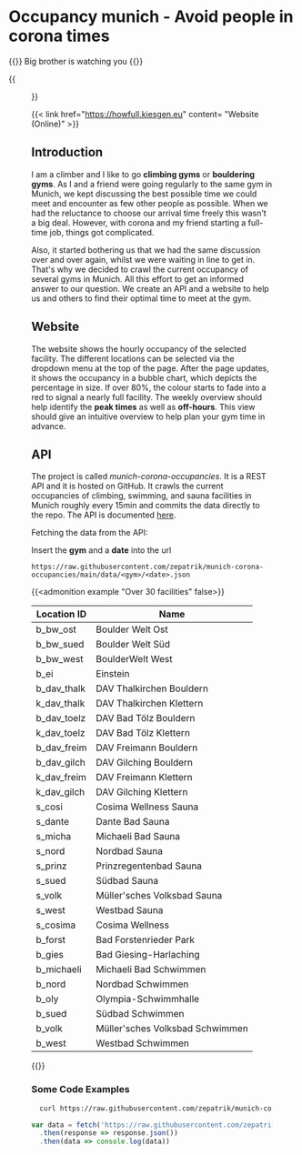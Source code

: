 # Occupancy munich - Avoid people in corona times


{{<admonition type=quote title="George_Orwell">}}
Big brother is watching you
{{</admonition>}}

{{<figure src= "bubble_chart.gif" title="Weekly overview of the occupancy of a facility">}}


{{< link href="https://howfull.kiesgen.eu" content= "Website (Online)" >}}

## Introduction

I am a climber and I like to go  **climbing gyms** or **bouldering gyms**. As I and a friend were going regularly to the same gym in Munich, we kept discussing the best possible time we could meet and encounter as few other people as possible. When we had the reluctance to choose our arrival time freely this wasn't a big deal. However, with corona and my friend starting a full-time job, things got complicated. 

Also, it started bothering us that we had the same discussion over and over again, whilst we were waiting in line to get in. That's why we decided to crawl the current occupancy of several gyms in Munich. All this effort to get an informed answer to our question. We create an API and a website to help us and others to find their optimal time to meet at the gym. 

## Website

The website shows the hourly occupancy of the selected facility. The different locations can be selected via the dropdown menu at the top of the page. After the page updates, it shows the occupancy in a bubble chart, which depicts the percentage in size. If over 80%, the colour starts to fade into a red to signal a nearly full facility. The weekly overview should help identify the **peak times** as well as **off-hours**. This view should give an intuitive overview to help plan your gym time in advance.



## API

The project is called *munich-corona-occupancies*. It is a REST API and it is hosted on GitHub. It crawls the current occupancies of climbing, swimming, and sauna facilities in Munich roughly every 15min and commits the data directly to the repo. The API is documented [here](https://zepatrik.github.io/munich-corona-occupancies/).


Fetching the data from the API:

Insert the **gym** and a **date** into the url
```
https://raw.githubusercontent.com/zepatrik/munich-corona-occupancies/main/data/<gym>/<date>.json
```

{{<admonition example "Over 30 facilities" false>}}


| Location ID | Name                            |
|-------------|---------------------------------|
| b_bw_ost    | Boulder Welt Ost                |
| b_bw_sued   | Boulder Welt Süd                |
| b_bw_west   | BoulderWelt West                |
| b_ei        | Einstein                        |
| b_dav_thalk | DAV Thalkirchen Bouldern        |
| k_dav_thalk | DAV Thalkirchen Klettern        |
| b_dav_toelz | DAV Bad Tölz Bouldern           |
| k_dav_toelz | DAV Bad Tölz Klettern           |
| b_dav_freim | DAV Freimann Bouldern           |
| b_dav_gilch | DAV Gilching Bouldern           |
| k_dav_freim | DAV Freimann Klettern           |
| k_dav_gilch | DAV Gilching Klettern           |
| s_cosi      | Cosima Wellness Sauna           |
| s_dante     | Dante Bad Sauna                 |
| s_micha     | Michaeli Bad Sauna              |
| s_nord      | Nordbad Sauna                   |
| s_prinz     | Prinzregentenbad Sauna          |
| s_sued      | Südbad Sauna                    |
| s_volk      | Müller'sches Volksbad Sauna     |
| s_west      | Westbad Sauna                   |
| s_cosima    | Cosima Wellness                 |
| b_forst     | Bad Forstenrieder Park          |
| b_gies      | Bad Giesing-Harlaching          |
| b_michaeli  | Michaeli Bad Schwimmen          |
| b_nord      | Nordbad Schwimmen               |
| b_oly       | Olympia-Schwimmhalle            |
| b_sued      | Südbad Schwimmen                |
| b_volk      | Müller'sches Volksbad Schwimmen |
| b_west      | Westbad Schwimmen               |

{{</admonition>}}


### Some Code Examples

```bash 
  curl https://raw.githubusercontent.com/zepatrik/munich-corona-occupancies/main/data/b_ei/2020-10-28.json
```

```js
var data = fetch('https://raw.githubusercontent.com/zepatrik/munich-corona-occupancies/main/data/b_ei/2020-10-28.json')
  .then(response => response.json())
  .then(data => console.log(data))
```



